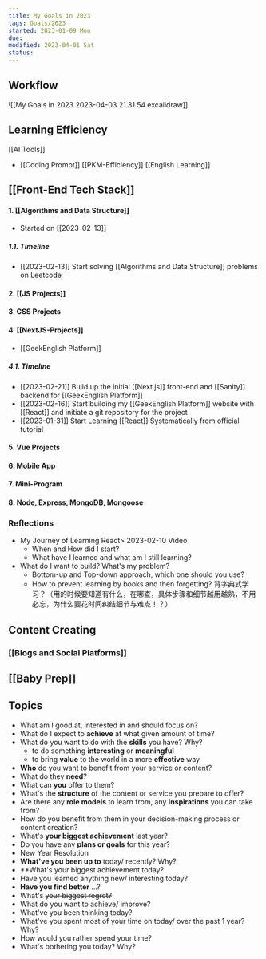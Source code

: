 ```yaml
---
title: My Goals in 2023
tags: Goals/2023    
started: 2023-01-09 Mon
due: 
modified: 2023-04-01 Sat
status: 
---
```

## Workflow
![[My Goals in 2023 2023-04-03 21.31.54.excalidraw]]

## Learning Efficiency
[[AI Tools]]
- [[Coding Prompt]]
[[PKM-Efficiency]]
[[English Learning]]
## [[Front-End Tech Stack]]
#### 1. [[Algorithms and Data Structure]]
- Started on [[2023-02-13]]
##### 1.1. Timeline
- [[2023-02-13]] Start solving [[Algorithms and Data Structure]] problems on Leetcode 
#### 2. [[JS Projects]]
#### 3. CSS Projects
#### 4. [[NextJS-Projects]]
- [[GeekEnglish Platform]]
##### 4.1. Timeline
- [[2023-02-21]] Build up the initial [[Next.js]] front-end and [[Sanity]] backend for [[GeekEnglish Platform]]
- [[2023-02-16]] Start building my [[GeekEnglish Platform]] website with [[React]] and initiate a git repository for the project
- [[2023-01-31]] Start Learning [[React]] Systematically from official tutorial 
#### 5. Vue Projects
#### 6. Mobile App
#### 7. Mini-Program
#### 8. Node, Express, MongoDB, Mongoose
### Reflections
- My Journey of Learning React> 2023-02-10 Video
	- When and How did I start?
	- What have I learned and what am I still learning? 
- What do I want to build? What's my problem?
	- Bottom-up and Top-down approach, which one should you use? 
	- How to prevent learning by books and then forgetting? 背字典式学习？（用的时候要知道有什么，在哪查，具体步骤和细节越用越熟，不用必忘，为什么要花时间纠结细节与难点！？）
## Content Creating
### [[Blogs and Social Platforms]] 

## [[Baby Prep]]
## Topics
- What am I good at, interested in and should focus on?
- What do I expect to **achieve** at what given amount of time? 
- What do you want to do with the **skills** you have? Why?
	- to do something **interesting** or **meaningful**
	- to bring **value** to the world in a more **effective** way  
- **Who** do you want to benefit from your service or content?  
- What do they **need**?  
- What can **you** offer to them?  
- What's the **structure** of the content or service you prepare to offer?  
- Are there any **role models** to learn from, any **inspirations** you can take from?  
- How do you benefit from them in your decision-making process or content creation?
- What's **your biggest achievement** last year?
- Do you have any **plans or goals** for this year?
- New Year Resolution
- **What've you been up to** today/ recently? Why?
- **What's your biggest achievement today?
- Have you learned anything new/ interesting today?
- **Have you find better** ...?
- What's ~~your biggest regret?~~
- What do you want to achieve/ improve?
- What've you been thinking today?
- What've you spent most of your time on today/ over the past 1 year? Why?
- How would you rather spend your time?
- What's bothering you today? Why?